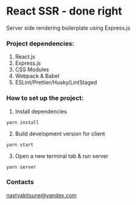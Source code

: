 # React SSR - done right

Server side rendering boilerplate using Express.js

### Project dependencies:

1. React.js
2. Express.js
3. CSS Modules
4. Webpack & Babel
5. ESLint/Prettier/Husky/LintStaged

### How to set up the project:

1. Install dependencies

`yarn install`

2. Build development version for client

`yarn start`

3. Open a new terminal tab & run server

`yarn server`

### Contacts

nastyakitsune@yandex.com
